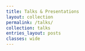 ```yaml
---
title: Talks & Presentations
layout: collection
permalink: /talks/
collection: talks
entries_layout: posts
classes: wide
---
```

